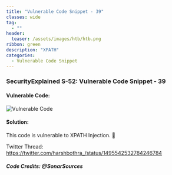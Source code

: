 ```yaml
---
title: "Vulnerable Code Snippet - 39"
classes: wide
tag: 
  - ""
header:
  teaser: /assets/images/htb/htb.png
ribbon: green
description: "XPATH"
categories:
  - Vulnerable Code Snippet
---
```


### SecurityExplained S-52: Vulnerable Code Snippet - 39

#### Vulnerable Code: 

![Vulnerable Code](https://raw.githubusercontent.com/harsh-bothra/SecurityExplained/main/media/code-39.jpg)


#### Solution: 

This code is vulnerable to XPATH Injection. 🥷

Twitter Thread: https://twitter.com/harshbothra_/status/1495542532784246784

##### Code Credits: @SonarSources
